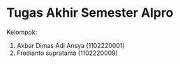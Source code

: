 # Tugas Akhir Semester Alpro
Kelompok:

1. Akbar Dimas Adi Ansya (1102220001)
2. Fredianto supratama  (1102220009)
